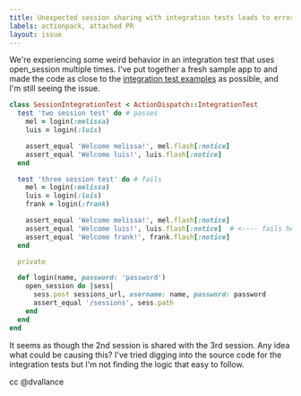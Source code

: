 ```yaml
---
title: Unexpected session sharing with integration tests leads to errors
labels: actionpack, attached PR
layout: issue
---
```


We're experiencing some weird behavior in an integration test that uses open_session multiple times. I've put together a fresh sample app to and made the code as close to the [integration test examples](http://guides.rubyonrails.org/testing.html#integration-testing-examples) as possible, and I'm still seeing the issue.

``` ruby
class SessionIntegrationTest < ActionDispatch::IntegrationTest
  test 'two session test' do # passes
    mel = login(:melissa)
    luis = login(:luis)

    assert_equal 'Welcome melissa!', mel.flash[:notice]
    assert_equal 'Welcome luis!', luis.flash[:notice]
  end

  test 'three session test' do # fails
    mel = login(:melissa)
    luis = login(:luis)
    frank = login(:frank)

    assert_equal 'Welcome melissa!', mel.flash[:notice]
    assert_equal 'Welcome luis!', luis.flash[:notice]  # <---- fails here with "Welcome frank!"
    assert_equal 'Welcome frank!', frank.flash[:notice]
  end

  private

  def login(name, password: 'password')
    open_session do |sess|
      sess.post sessions_url, username: name, password: password
      assert_equal '/sessions', sess.path
    end
  end
end
```

It seems as though the 2nd session is shared with the 3rd session. Any idea what could be causing this? I've tried digging into the source code for the integration tests but I'm not finding the logic that easy to follow.

cc @dvallance

